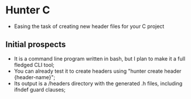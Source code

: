 # Hunter C
 * Easing the task of creating new header files for your C project
## Initial prospects
 * It is a command line program written in bash, but I plan to make it a full fledged CLI tool;
 * You can already test it to create headers using "hunter create header {header-name}";
 * Its output is a /headers directory with the generated .h files, including ifndef guard clauses; 
